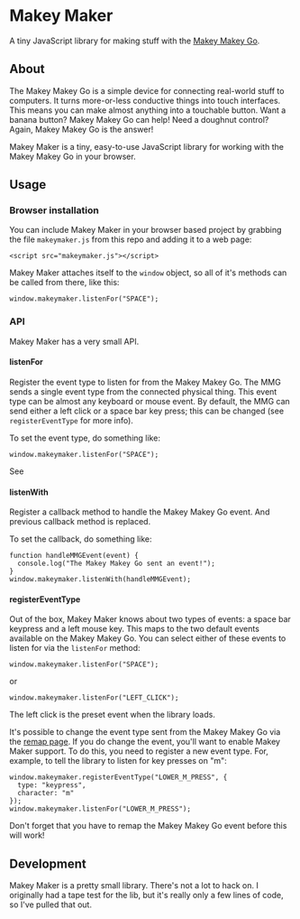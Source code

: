 # Makey Maker

A tiny JavaScript library for making stuff with the [Makey Makey Go](http://http://shop.makeymakey.com/products/makey-makey-go).

## About

The Makey Makey Go is a simple device for connecting real-world stuff to computers. It turns more-or-less conductive things into touch interfaces. This means you can make almost anything into a touchable button. Want a banana button? Makey Makey Go can help!
Need a doughnut control? Again, Makey Makey Go is the answer!

Makey Maker is a tiny, easy-to-use JavaScript library for working with the Makey Makey Go in your browser.

## Usage

### Browser installation

You can include Makey Maker in your browser based project by grabbing the file `makeymaker.js` from this repo and adding it to a web page:

```
<script src="makeymaker.js"></script>
```

Makey Maker attaches itself to the `window` object, so all of it's methods can be called from there, like this:

```
window.makeymaker.listenFor("SPACE");
```

### API

Makey Maker has a very small API.

#### listenFor

Register the event type to listen for from the Makey Makey Go. The MMG sends a single event type from the connected physical thing. This event type can be almost any keyboard or mouse event. By default, the MMG can send either a left click or a space bar key press; this can be changed (see `registerEventType` for more info).

To set the event type, do something like:

```
window.makeymaker.listenFor("SPACE");
```

See

#### listenWith

Register a callback method to handle the Makey Makey Go event. And previous callback method is replaced.

To set the callback, do something like:

```
function handleMMGEvent(event) {
  console.log("The Makey Makey Go sent an event!");
}
window.makeymaker.listenWith(handleMMGEvent);
```

#### registerEventType

Out of the box, Makey Maker knows about two types of events: a space bar keypress and a left mouse key. This maps to the two default events available on the Makey Makey Go. You can select either of these events to listen for via the `listenFor` method:

```
window.makeymaker.listenFor("SPACE");
```

or

```
window.makeymaker.listenFor("LEFT_CLICK");
```

The left click is the preset event when the library loads.

It's possible to change the event type sent from the Makey Makey Go via the [remap page](). If you do change the event, you'll want to enable Makey Maker support. To do this, you need to register a new event type. For, example, to tell the library to listen for key presses on "m":

```
window.makeymaker.registerEventType("LOWER_M_PRESS", {
  type: "keypress",
  character: "m"
});
window.makeymaker.listenFor("LOWER_M_PRESS");
```

Don't forget that you have to remap the Makey Makey Go event before this will work!

## Development

Makey Maker is a pretty small library. There's not a lot to hack on. I originally had a tape test for the lib, but it's really only a few lines of code, so I've pulled that out.
